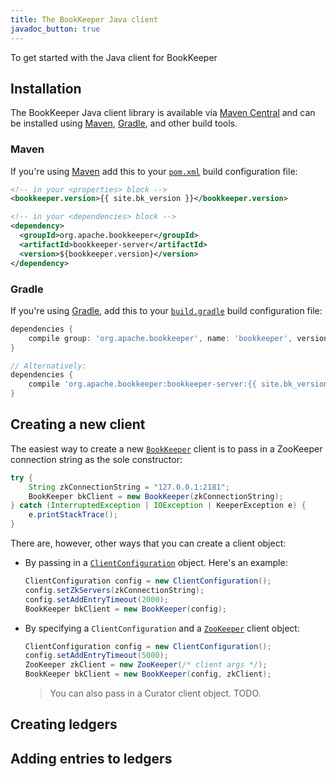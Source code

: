 ```yaml
---
title: The BookKeeper Java client
javadoc_button: true
---
```


To get started with the Java client for BookKeeper

## Installation

The BookKeeper Java client library is available via [Maven Central](http://search.maven.org/) and can be installed using [Maven](#maven), [Gradle](#gradle), and other build tools.

### Maven

If you're using [Maven](https://maven.apache.org/) add this to your [`pom.xml`](https://maven.apache.org/guides/introduction/introduction-to-the-pom.html) build configuration file:

```xml
<!-- in your <properties> block -->
<bookkeeper.version>{{ site.bk_version }}</bookkeeper.version>

<!-- in your <dependencies> block -->
<dependency>
  <groupId>org.apache.bookkeeper</groupId>
  <artifactId>bookkeeper-server</artifactId>
  <version>${bookkeeper.version}</version>
</dependency>
```

### Gradle

If you're using [Gradle](https://gradle.org/), add this to your [`build.gradle`](https://spring.io/guides/gs/gradle/) build configuration file:

```groovy
dependencies {
    compile group: 'org.apache.bookkeeper', name: 'bookkeeper', version: '{{ site.bk_version }}'
}

// Alternatively:
dependencies {
    compile 'org.apache.bookkeeper:bookkeeper-server:{{ site.bk_version }}'
}
```

## Creating a new client

The easiest way to create a new [`BookKeeper`](/api/org/apache/bookkeeper/client/BookKeeper) client is to pass in a ZooKeeper connection string as the sole constructor:

```java
try {
    String zkConnectionString = "127.0.0.1:2181";
    BookKeeper bkClient = new BookKeeper(zkConnectionString);
} catch (InterruptedException | IOException | KeeperException e) {
    e.printStackTrace();
}
```

There are, however, other ways that you can create a client object:

* By passing in a [`ClientConfiguration`](/api/org/apache/bookkeeper/conf/ClientConfiguration) object. Here's an example:

  ```java
  ClientConfiguration config = new ClientConfiguration();
  config.setZkServers(zkConnectionString);
  config.setAddEntryTimeout(2000);
  BookKeeper bkClient = new BookKeeper(config);
  ```

* By specifying a `ClientConfiguration` and a [`ZooKeeper`](http://zookeeper.apache.org/doc/current/api/org/apache/zookeeper/ZooKeeper.html) client object:

  ```java
  ClientConfiguration config = new ClientConfiguration();
  config.setAddEntryTimeout(5000);
  ZooKeeper zkClient = new ZooKeeper(/* client args */);
  BookKeeper bkClient = new BookKeeper(config, zkClient);
  ```

  > You can also pass in a Curator client object. TODO.

## Creating ledgers

## Adding entries to ledgers

